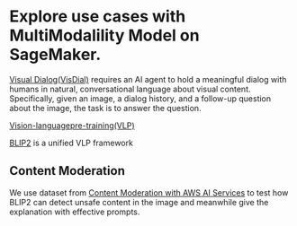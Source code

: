 # Explore use cases with MultiModalility Model on SageMaker.

[Visual Dialog(VisDial)](https://visualdialog.org/) requires an AI agent to hold a meaningful dialog with humans in natural, conversational language about visual content. Specifically, given an image, a dialog history, and a follow-up question about the image, the task is to answer the question.

[Vision-languagepre-training(VLP)](https://arxiv.org/pdf/2210.09263.pdf) 

[BLIP2](https://arxiv.org/pdf/2201.12086.pdf) is a unified VLP framework

## Content Moderation
We use dataset from [Content Moderation with AWS AI Services](https://github.com/aws-samples/amazon-rekognition-code-samples/tree/main/content-moderation) to test how BLIP2 can detect unsafe content in the image and meanwhile give the explanation with effective prompts.

